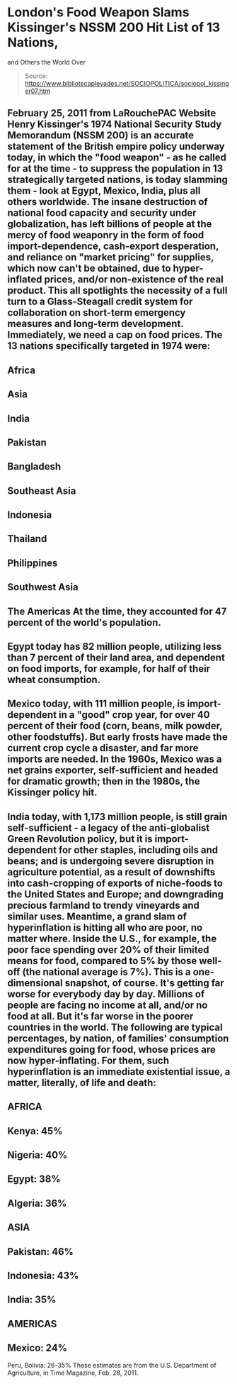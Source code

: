 # London's Food Weapon Slams Kissinger's NSSM 200 Hit List of 13 Nations, 
and Others the World Over

> Source: https://www.bibliotecapleyades.net/SOCIOPOLITICA/sociopol_kissinger07.htm

February 25, 2011
from
LaRouchePAC
Website
Henry Kissinger's 1974 National Security Study Memorandum
(NSSM
200) is an accurate statement of the British empire policy
underway today, in which the "food weapon" - as he called for at the time -
to
suppress the population in 13 strategically
targeted nations, is today slamming them - look at Egypt, Mexico, India,
plus all others worldwide.
The insane destruction of national food capacity and security
under globalization, has left billions of
people at the mercy of food weaponry in the form of food import-dependence,
cash-export desperation, and reliance on "market pricing" for supplies,
which now can't be obtained, due to hyper-inflated prices, and/or
non-existence of the real product.
This all spotlights the necessity of a full turn to a
Glass-Steagall credit system for
collaboration on short-term emergency measures and long-term development.
Immediately, we need a cap on food prices.
The 13 nations specifically targeted in 1974 were:
-
Africa
-
Asia
-
India
-
Pakistan
-
Bangladesh
-
Southeast Asia
-
Indonesia
-
Thailand
-
Philippines
-
Southwest Asia
-
The Americas
At the time, they accounted for 47 percent of
the world's population.
-
Egypt today has 82 million people, utilizing
less than 7 percent of their land area, and dependent on food imports,
for example, for half of their wheat consumption.
-
Mexico today, with 111 million people, is
import-dependent in a "good" crop year, for over 40 percent of their
food (corn, beans, milk powder, other foodstuffs). But early frosts have
made the current crop cycle a disaster, and far more imports are needed.
In the 1960s, Mexico was a net grains exporter, self-sufficient and
headed for dramatic growth; then in the 1980s, the Kissinger policy hit.
-
India today, with 1,173 million people, is
still grain self-sufficient - a legacy of the anti-globalist Green
Revolution policy, but it is import-dependent for other staples,
including oils and beans; and is undergoing severe disruption in
agriculture potential, as a result of downshifts into cash-cropping of
exports of niche-foods to the United States and Europe; and downgrading
precious farmland to trendy vineyards and similar uses.
Meantime, a grand slam of hyperinflation is
hitting all who are poor, no matter where.
Inside the U.S., for example, the poor face
spending over 20% of their limited means for food, compared to 5% by those
well-off (the national average is 7%). This is a one-dimensional snapshot,
of course. It's getting far worse for everybody day by day.
Millions of people are facing no income at all,
and/or no food at all.
But it's far worse in the poorer countries in the world. The following are
typical percentages, by nation, of families' consumption expenditures going
for food, whose prices are now hyper-inflating.
For them, such hyperinflation is an immediate
existential issue, a matter, literally, of life and death:
-
AFRICA
-
Kenya: 45%
-
Nigeria: 40%
-
Egypt: 38%
-
Algeria: 36%
-
ASIA
-
Pakistan: 46%
-
Indonesia: 43%
-
India: 35%
-
AMERICAS
-
Mexico: 24%
-
Peru, Bolivia: 26-35%
These estimates are from the U.S. Department of Agriculture, in Time
Magazine, Feb. 28, 2011.
